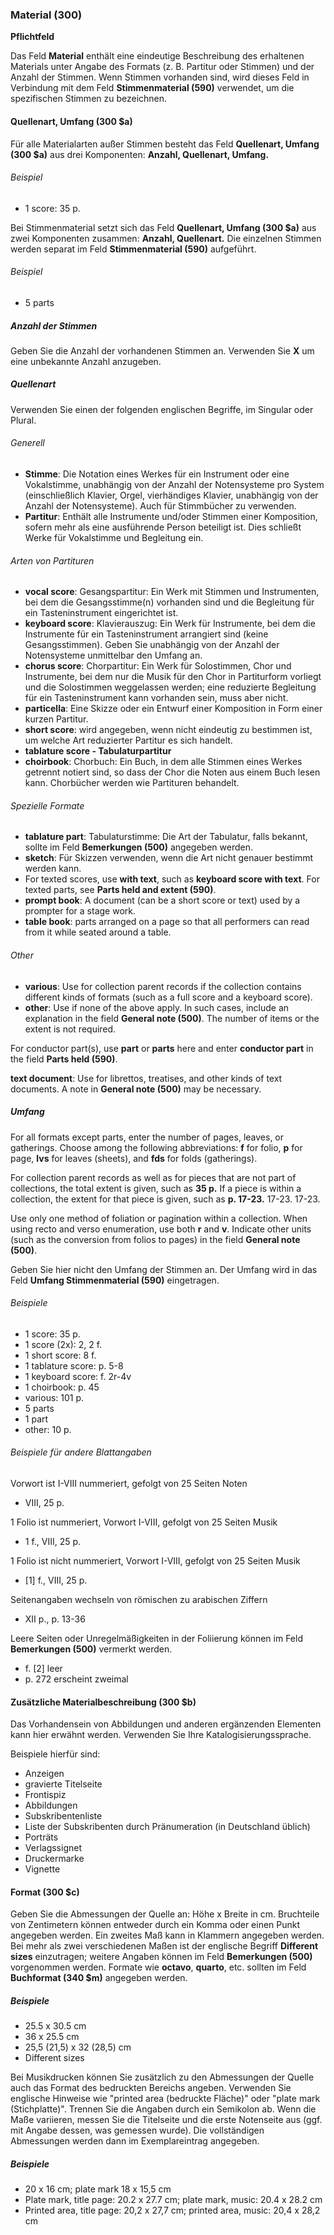 ### Material (300)

**Pflichtfeld**

Das Feld **Material** enthält eine eindeutige Beschreibung des erhaltenen Materials unter Angabe des Formats (z. B. Partitur oder Stimmen) und der Anzahl der Stimmen. Wenn Stimmen vorhanden sind, wird dieses Feld in Verbindung mit dem Feld **Stimmenmaterial (590)** verwendet, um die spezifischen Stimmen zu bezeichnen.

#### Quellenart, Umfang (300 $a)

Für alle Materialarten außer Stimmen besteht das Feld **Quellenart, Umfang (300 $a)** aus drei Komponenten: **Anzahl, Quellenart, Umfang.**

###### Beispiel

- 1 score: 35 p.

Bei Stimmenmaterial setzt sich das Feld **Quellenart, Umfang (300 $a)** aus zwei Komponenten zusammen: **Anzahl, Quellenart.** Die einzelnen Stimmen werden separat im Feld **Stimmenmaterial (590)** aufgeführt.

###### Beispiel

- 5 parts

##### Anzahl der Stimmen

Geben Sie die Anzahl der vorhandenen Stimmen an. Verwenden Sie **X** um eine unbekannte Anzahl anzugeben.

##### Quellenart

Verwenden Sie einen der folgenden englischen Begriffe, im Singular oder Plural.

###### Generell

- **Stimme**: Die Notation eines Werkes für ein Instrument oder eine Vokalstimme, unabhängig von der Anzahl der Notensysteme pro System (einschließlich Klavier, Orgel, vierhändiges Klavier, unabhängig von der Anzahl der Notensysteme). Auch für Stimmbücher zu verwenden.
- **Partitur**: Enthält alle Instrumente und/oder Stimmen einer Komposition, sofern mehr als eine ausführende Person beteiligt ist. Dies schließt Werke für Vokalstimme und Begleitung ein.

###### Arten von Partituren

- **vocal score**: Gesangspartitur: Ein Werk mit Stimmen und Instrumenten, bei dem die Gesangsstimme(n) vorhanden sind und die Begleitung für ein Tasteninstrument eingerichtet ist.
- **keyboard score**: Klavierauszug: Ein Werk für Instrumente, bei dem die Instrumente für ein Tasteninstrument arrangiert sind (keine Gesangsstimmen). Geben Sie unabhängig von der Anzahl der Notensysteme unmittelbar den Umfang an.
- **chorus score**: Chorpartitur: Ein Werk für Solostimmen, Chor und Instrumente, bei dem nur die Musik für den Chor in Partiturform vorliegt und die Solostimmen weggelassen werden; eine reduzierte Begleitung für ein Tasteninstrument kann vorhanden sein, muss aber nicht.
- **particella**: Eine Skizze oder ein Entwurf einer Komposition in Form einer kurzen Partitur.
- **short score**: wird angegeben, wenn nicht eindeutig zu bestimmen ist, um welche Art reduzierter Partitur es sich handelt.
- **tablature score - Tabulaturpartitur**
- **choirbook**: Chorbuch: Ein Buch, in dem alle Stimmen eines Werkes getrennt notiert sind, so dass der Chor die Noten aus einem Buch lesen kann. Chorbücher werden wie Partituren behandelt.

###### Spezielle Formate

- **tablature part**: Tabulaturstimme: Die Art der Tabulatur, falls bekannt, sollte im Feld **Bemerkungen (500)** angegeben werden.
- **sketch**: Für Skizzen verwenden, wenn die Art nicht genauer bestimmt werden kann.
- For texted scores, use **with text**, such as **keyboard score with text**. For texted parts, see **Parts held and extent (590)**.
- **prompt book**: A document (can be a short score or text) used by a prompter for a stage work.
- **table book**: parts arranged on a page so that all performers can read from it while seated around a table.

###### Other

- **various**: Use for collection parent records if the collection contains different kinds of formats (such as a full score and a keyboard score).
- **other**: Use if none of the above apply. In such cases, include an explanation in the field **General note (500)**. The number of items or the extent is not required.

For conductor part(s), use **part** or **parts** here and enter **conductor part** in the field **Parts held (590)**.

**text document**: Use for librettos, treatises, and other kinds of text documents. A note in **General note (500)** may be necessary.

##### Umfang

For all formats except parts, enter the number of pages, leaves, or gatherings. Choose among the following abbreviations: **f** for folio, **p** for page, **lvs** for leaves (sheets), and **fds** for folds (gatherings).

For collection parent records as well as for pieces that are not part of collections, the total extent is given, such as **35 p.** If a piece is within a collection, the extent for that piece is given, such as **p. 17-23.** 17-23. 17-23.

Use only one method of foliation or pagination within a collection. When using recto and verso enumeration, use both **r** and **v**. Indicate other units (such as the conversion from folios to pages) in the field **General note (500)**.

Geben Sie hier nicht den Umfang der Stimmen an. Der Umfang wird in das Feld **Umfang Stimmenmaterial (590)** eingetragen.

###### Beispiele

- 1 score: 35 p.
- 1 score (2x): 2, 2 f.
- 1 short score: 8 f.
- 1 tablature score: p. 5-8
- 1 keyboard score: f. 2r-4v
- 1 choirbook: p. 45
- various: 101 p.
- 5 parts
- 1 part
- other: 10 p.


###### Beispiele für andere Blattangaben
Vorwort ist I-VIII nummeriert, gefolgt von 25 Seiten Noten

- VIII, 25 p.

1 Folio ist nummeriert, Vorwort I-VIII, gefolgt von 25 Seiten Musik

- 1 f., VIII, 25 p.

1 Folio ist nicht nummeriert, Vorwort I-VIII, gefolgt von 25 Seiten Musik

- [1] f., VIII, 25 p.

Seitenangaben wechseln von römischen zu arabischen Ziffern

- XII p., p. 13-36

Leere Seiten oder Unregelmäßigkeiten in der Foliierung können im Feld **Bemerkungen (500)** vermerkt werden.

- f. [2] leer
- p. 272 erscheint zweimal

#### Zusätzliche Materialbeschreibung (300 $b)

Das Vorhandensein von Abbildungen und anderen ergänzenden Elementen kann hier erwähnt werden. Verwenden Sie Ihre Katalogisierungssprache.

Beispiele hierfür sind:

- Anzeigen
- gravierte Titelseite
- Frontispiz
- Abbildungen
- Subskribentenliste
- Liste der Subskribenten durch Pränumeration (in Deutschland üblich)
- Porträts
- Verlagssignet
- Druckermarke
- Vignette

#### Format (300 $c)

Geben Sie die Abmessungen der Quelle an: Höhe x Breite in cm. Bruchteile von Zentimetern können entweder durch ein Komma oder einen Punkt angegeben werden. Ein zweites Maß kann in Klammern angegeben werden. Bei mehr als zwei verschiedenen Maßen ist der englische Begriff **Different sizes** einzutragen; weitere Angaben können im Feld **Bemerkungen (500)** vorgenommen werden. Formate wie **octavo**, **quarto**, etc. sollten im Feld **Buchformat (340 $m)** angegeben werden.

##### Beispiele

- 25.5 x 30.5 cm
- 36 x 25.5 cm
- 25,5 (21,5) x 32 (28,5) cm
- Different sizes

Bei Musikdrucken können Sie zusätzlich zu den Abmessungen der Quelle auch das Format des bedruckten Bereichs angeben. Verwenden Sie englische Hinweise wie "printed area (bedruckte Fläche)" oder "plate mark (Stichplatte)". Trennen Sie die Angaben durch ein Semikolon ab. Wenn die Maße variieren, messen Sie die Titelseite und die erste Notenseite aus (ggf. mit Angabe dessen, was gemessen wurde). Die vollständigen Abmessungen werden dann im Exemplareintrag angegeben.

##### Beispiele

- 20 x 16 cm; plate mark 18 x 15,5 cm
- Plate mark, title page: 20.2 x 27.7 cm; plate mark, music: 20.4 x 28.2 cm
- Printed area, title page: 20,2 x 27,7 cm; printed area, music: 20,4 x 28,2 cm
